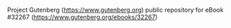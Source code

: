 Project Gutenberg (https://www.gutenberg.org) public repository for eBook #32267 (https://www.gutenberg.org/ebooks/32267)

